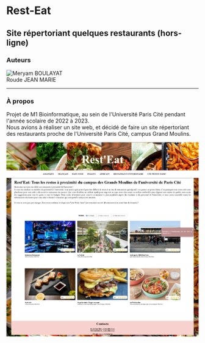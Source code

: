 # Rest-Eat

Site répertoriant quelques restaurants (hors-ligne)  
---

### Auteurs
![Meryam BOULAYAT](https://github.com/meryambyt)  
Roude JEAN MARIE  

---

### À propos
Projet de M1 Bioinformatique, au sein de l'Université Paris Cité pendant l'année scolaire de 2022 à 2023.  
Nous avions à réaliser un site web, et décidé de faire un site répertoriant des restaurants proche de l'Université Paris Cité, campus Grand Moulins.  
  
![front-page](img/front.png)
